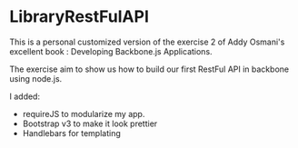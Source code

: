 LibraryRestFulAPI
=================

This is a personal customized version of the exercise 2 of Addy Osmani's excellent book : Developing Backbone.js Applications.


The exercise aim to show us how to build our first RestFul API in backbone using node.js.

I added:
 - requireJS to modularize my app. 
 - Bootstrap v3 to make it look prettier 
 - Handlebars for templating 
 

 



